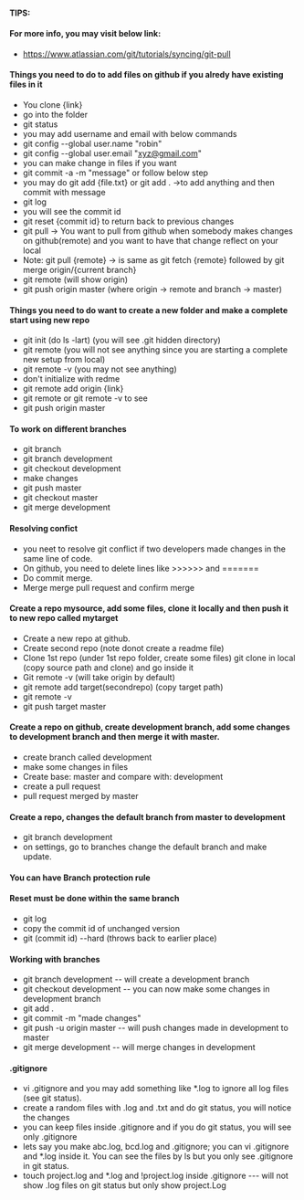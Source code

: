 #### TIPS:
#### For more info, you may visit below link:
  * https://www.atlassian.com/git/tutorials/syncing/git-pull
#### Things you need to do to add files on github if you alredy have existing files in it
  * You clone {link}
  * go into the folder
  * git status
  * you may add username and email with below commands
  * git config --global user.name "robin"
  * git config --global user.email "xyz@gmail.com"
  * you can make change in files if you want
  * git commit -a -m "message" or follow below step
  * you may do git add {file.txt} or git add . ->to add anything and then commit with message
  * git log 
  * you will see the commit id
  * git reset {commit id} to return back to previous changes
  * git pull -> You want to pull from github when somebody makes changes on github(remote) and you want to have that change reflect on your local
  * Note: git pull {remote} -> is same as git fetch {remote} followed by git merge origin/{current branch}
  * git remote (will show origin)
  * git push origin master (where origin -> remote and branch -> master)
  
#### Things you need to do want to create a new folder and make a complete start using new repo
  * git init (do ls -lart) (you will see .git hidden directory)
  * git remote (you will not see anything since you are starting a complete new setup from local)
  * git remote -v (you may not see anything)
  * don't initialize with redme
  * git remote add origin {link}
  * git remote or git remote -v to see
  * git push origin master 
#### To work on different branches
  * git branch
  * git branch development
  * git checkout development
  * make changes
  * git push master
  * git checkout master
  * git merge development
#### Resolving confict
  * you neet to resolve git conflict if two developers made changes in the same line of code.
  * On github, you need to delete lines like >>>>>> and =======
  * Do commit merge.
  * Merge merge pull request and confirm merge
  
#### Create a repo mysource, add some files, clone it locally and then push it to  new repo called mytarget
  * Create a new repo at github.
  * Create second repo (note donot create a readme file)
  * Clone 1st repo (under 1st repo folder, create some files) git clone in local (copy source path and clone) and go inside it
  * Git remote -v (will take origin by default)
  * git remote add target(secondrepo) (copy target path)
  * git remote -v
  * git push target master
  


#### Create a repo on github, create development branch, add some changes to development branch and then merge it with master.
  * create branch called development
  * make some changes in files
  * Create base: master and compare with: development
  * create a pull request 
  * pull request merged by master

#### Create a repo, changes the default branch from master to development
  * git branch development
  * on settings, go to branches change the default branch and make update.
#### You can have Branch protection  rule 
#### Reset must be done within the same branch
  * git log
  * copy the commit id of unchanged version
  * git (commit id) --hard (throws back to earlier place)
#### Working with branches
  * git branch development -- will create a development branch
  * git checkout development -- you can now make some changes in development branch
  * git add .
  * git commit -m "made changes"
  * git push -u origin master -- will push changes made in development to master
  * git merge development -- will merge changes in development
#### .gitignore
  * vi .gitignore and you may add something like *.log to ignore all log files (see git status).
  * create a random files with .log and .txt and do git status, you will notice the changes
  * you can keep files inside .gitignore and if you do git status, you will see only .gitignore 
  * lets say you make abc.log, bcd.log and .gitignore; you can vi .gitignore and *.log inside it. You can see the files by ls but you only see .gitignore in git status. 
  * touch project.log and *.log and !project.log inside .gitignore --- will not show .log files on git status but only show project.Log
